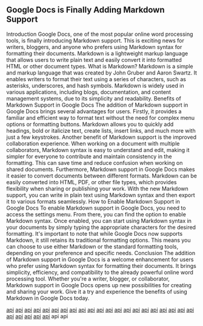 ## Google Docs is Finally Adding Markdown Support

Introduction
Google Docs, one of the most popular online word processing tools, is finally introducing Markdown support. This is exciting news for writers, bloggers, and anyone who prefers using Markdown syntax for formatting their documents. Markdown is a lightweight markup language that allows users to write plain text and easily convert it into formatted HTML or other document types.
What is Markdown?
Markdown is a simple and markup language that was created by John Gruber and Aaron Swartz. It enables writers to format their text using a series of characters, such as asterisks, underscores, and hash symbols. Markdown is widely used in various applications, including blogs, documentation, and content management systems, due to its simplicity and readability.
Benefits of Markdown Support in Google Docs
The addition of Markdown support in Google Docs brings several advantages for users. Firstly, it provides a familiar and efficient way to format text without the need for complex menu options or formatting buttons. Markdown allows you to quickly add headings, bold or italicize text, create lists, insert links, and much more with just a few keystrokes.
Another benefit of Markdown support is the improved collaboration experience. When working on a document with multiple collaborators, Markdown syntax is easy to understand and edit, making it simpler for everyone to contribute and maintain consistency in the formatting. This can save time and reduce confusion when working on shared documents.
Furthermore, Markdown support in Google Docs makes it easier to convert documents between different formats. Markdown can be easily converted into HTML, PDF, or other file types, which provides flexibility when sharing or publishing your work. With the new Markdown support, you can write in plain text using Markdown syntax and then export it to various formats seamlessly.
How to Enable Markdown Support in Google Docs
To enable Markdown support in Google Docs, you need to access the settings menu. From there, you can find the option to enable Markdown syntax. Once enabled, you can start using Markdown syntax in your documents by simply typing the appropriate characters for the desired formatting.
It's important to note that while Google Docs now supports Markdown, it still retains its traditional formatting options. This means you can choose to use either Markdown or the standard formatting tools, depending on your preference and specific needs.
Conclusion
The addition of Markdown support in Google Docs is a welcome enhancement for users who prefer using Markdown syntax for formatting their documents. It brings simplicity, efficiency, and compatibility to the already powerful online word processing tool. Whether you're a writer, blogger, or collaborator, Markdown support in Google Docs opens up new possibilities for creating and sharing your work. Give it a try and experience the benefits of using Markdown in Google Docs today.
<p><a href="https://cohesiondata.ec.europa.eu/api/views/ab5u-pkzj/files/cca6f1e3-bf9e-48ec-9115-602662c55fee">api</a> <a href="https://cohesiondata.ec.europa.eu/api/views/ab5u-pkzj/files/52e6f6ff-4e96-4282-b84f-0e6cca49f10f">api</a> <a href="https://cohesiondata.ec.europa.eu/api/views/ab5u-pkzj/files/0a3fec54-b7a7-41a4-a040-928458048406">api</a> <a href="https://cohesiondata.ec.europa.eu/api/views/ab5u-pkzj/files/587f3d0a-fd6d-41ab-a95b-4fcb314ce600">api</a> <a href="https://cohesiondata.ec.europa.eu/api/views/ab5u-pkzj/files/ae485e47-2a1b-4054-b2d0-6a2c0a633458">api</a> <a href="https://cohesiondata.ec.europa.eu/api/views/ab5u-pkzj/files/9933b60d-9bb4-41af-abeb-98f8eebacecc">api</a> <a href="https://cohesiondata.ec.europa.eu/api/views/ab5u-pkzj/files/79ee2199-2213-4fb4-8c77-2c36a133ac15">api</a> <a href="https://cohesiondata.ec.europa.eu/api/views/ab5u-pkzj/files/6531ae00-cd0f-45dd-88fa-b6d89913333a">api</a> <a href="https://cohesiondata.ec.europa.eu/api/views/ab5u-pkzj/files/cfcee5ba-1b68-4dfa-ae3f-f17f92e014c3">api</a> <a href="https://cohesiondata.ec.europa.eu/api/views/ab5u-pkzj/files/6cd5d640-ed31-4b49-9e78-32b132651343">api</a> <a href="https://cohesiondata.ec.europa.eu/api/views/ab5u-pkzj/files/234cb180-c71e-4cbb-9676-453a2c488022">api</a> <a href="https://arienhost.com/news/vance-trumps-pick-to-take-america-first-credo-to-the-next-level.html">api</a> <a href="https://arienhost.com/news/5-6-foreign-contributors-per-pensioner.html">api</a> <a href="https://badcantina.com/jd-vance-don-donald-gives-and-takes">api</a> <a href="https://badcantina.com/ralph-siegel-takes-shot-at-helene-fischer-her-style-is-dangerous">api</a> <a href="https://healthyfoodideas.net/investment-warning-list-dodgy-financial-companies-and-products-14636">api</a> <a href="https://healthyfoodideas.net/it-was-decided-to-convert-gematik-to-facilitate-the-exchange-of-pvs-14634">api</a> <a href="https://edgehd.net/news/bitcoin-price-soars-12-but-are-crypto-stocks-microstrategy-coinbase-surging.html">api</a> <a href="https://crusinsouthflorida.com/kereta-berhenti-dan-kekacauan-rel-kereta-api/">api</a> <a href="https://what-to-do.org/bankruptcy-threatens-zeeland-port-company-suspected-of-drug-trafficking/">api</a> <a href="https://web.stanford.edu/group/spanlab/cgi-bin/wiki/index.php?title=Bxcrtewrt">api</a> <a href="https://web.extension.illinois.edu/askextension/thisQuestion.cfm?QuestionID=30324&amp;catID=162&amp;AskSiteID=75">api</a> <a href="https://data.oregon.gov/d/qkk8-th9n">api</a> <a href="https://groups.google.com/g/tensorflow-compression/c/WZyPFlqRo1U">api</a> <a href="https://medium.com/@itechnews/google-docs-is-finally-adding-markdown-support-e0f188a60936">api</a> <a href="https://www.linkedin.com/pulse/google-docs-finally-adding-markdown-support-asrul-fauzi-cdmac">api</a> api api</p>
